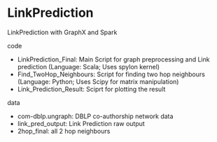 # LinkPrediction
LinkPrediction with GraphX and Spark

code
 - LinkPrediction_Final: Main Script for graph preprocessing and Link prediction (Language: Scala; Uses spylon kernel)
 - Find_TwoHop_Neighbours: Script for finding two hop neighbours (Language: Python; Uses Scipy for matrix manipulation)
 - Link_Prediction_Result: Sciprt for plotting the result

data
- com-dblp.ungraph: DBLP co-authorship network data
- link_pred_output: Link Prediction raw output
- 2hop_final: all 2 hop neighbours
